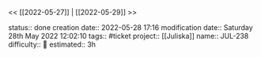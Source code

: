 

<< [[2022-05-27]] | [[2022-05-29]] >> 




status:: done
creation date:: 2022-05-28 17:16
modification date:: Saturday 28th May 2022 12:02:10
tags:: #ticket
project:: [[Juliska]]
name:: JUL-238
difficulty:: 🔴
estimated:: 3h